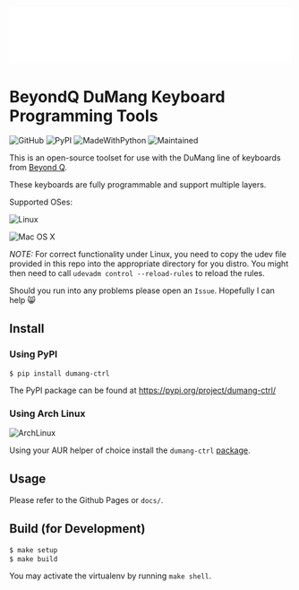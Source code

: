 ![Logo](images/dumang-logo.png)

# BeyondQ DuMang Keyboard Programming Tools

![GitHub](https://img.shields.io/github/license/mayanez/dumang-keyboard-ctrl)
![PyPI](https://img.shields.io/pypi/v/dumang-ctrl)
![MadeWithPython](https://img.shields.io/badge/Made%20with-Python-1f425f.svg)
![Maintained](https://img.shields.io/badge/Maintained%3F-yes-green.svg)

This is an open-source toolset for use with the DuMang line of keyboards from [Beyond Q](www.beyondq.com/).

These keyboards are fully programmable and support multiple layers.

Supported OSes:

![Linux](https://img.shields.io/badge/Linux-FCC624?style=for-the-badge&logo=linux&logoColor=black)

![Mac OS X](https://img.shields.io/badge/mac%20os-000000?style=for-the-badge&logo=apple&logoColor=white)

_NOTE:_ For correct functionality under Linux, you need to copy the udev file provided in this repo into the appropriate directory for you distro. You might then need to call `udevadm control --reload-rules` to reload the rules.

Should you run into any problems please open an `Issue`. Hopefully I can help 😸

## Install

### Using PyPI

    $ pip install dumang-ctrl

The PyPI package can be found at https://pypi.org/project/dumang-ctrl/

### Using Arch Linux

![ArchLinux](https://img.shields.io/badge/Arch_Linux-1793D1?style=for-the-badge&logo=arch-linux&logoColor=white)

Using your AUR helper of choice install the `dumang-ctrl` [package](https://aur.archlinux.org/packages/dumang-ctrl).

## Usage

Please refer to the Github Pages or `docs/`.

## Build (for Development)

    $ make setup
    $ make build

You may activate the virtualenv by running `make shell`.
